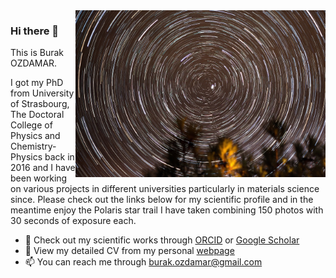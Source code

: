 <img align="right" src="https://github.com/burakozdamar/burakozdamar/blob/main/polaris_ozdamar_2018.jpg" alt="The photo of the north star I've taken" width=400px />

### Hi there 👋
This is Burak OZDAMAR.

I got my PhD from University of Strasbourg, The Doctoral College of Physics and Chemistry-Physics back in 2016 and I have been working on various projects in different universities particularly in materials science since. Please check out the links below for my scientific profile and in the meantime enjoy the Polaris star trail I have taken combining 150 photos with 30 seconds of exposure each.

- 🔭 Check out my scientific works through [ORCID](https://orcid.org/0000-0001-7185-1978) or [Google Scholar](https://scholar.google.com/citations?user=BMkPc5AAAAAJ&hl=en)
- 🌱 View my detailed CV from my personal [webpage](https://ozdamar.fr)
- 📫 You can reach me through burak.ozdamar@gmail.com

<!--
**burakozdamar/burakozdamar** is a ✨ _special_ ✨ repository because its `README.md` (this file) appears on your GitHub profile.

Here are some ideas to get you started:

- 👯 I’m looking to collaborate on ...
- 🤔 I’m looking for help with ...
- 💬 Ask me about ...
-->
